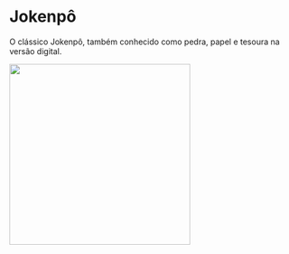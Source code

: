 # Jokenpô

O clássico Jokenpô, também conhecido como pedra, papel e tesoura na versão digital.



<img src="img/jokenpo.gif" width="320px">
